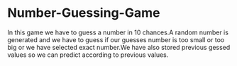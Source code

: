 # Number-Guessing-Game
In this game we have to guess a number in 10 chances.A random number is generated and we have to guess if our guesses number is too small or too big or we have selected exact number.We have also stored previous gessed values so we can predict according to previous values.
